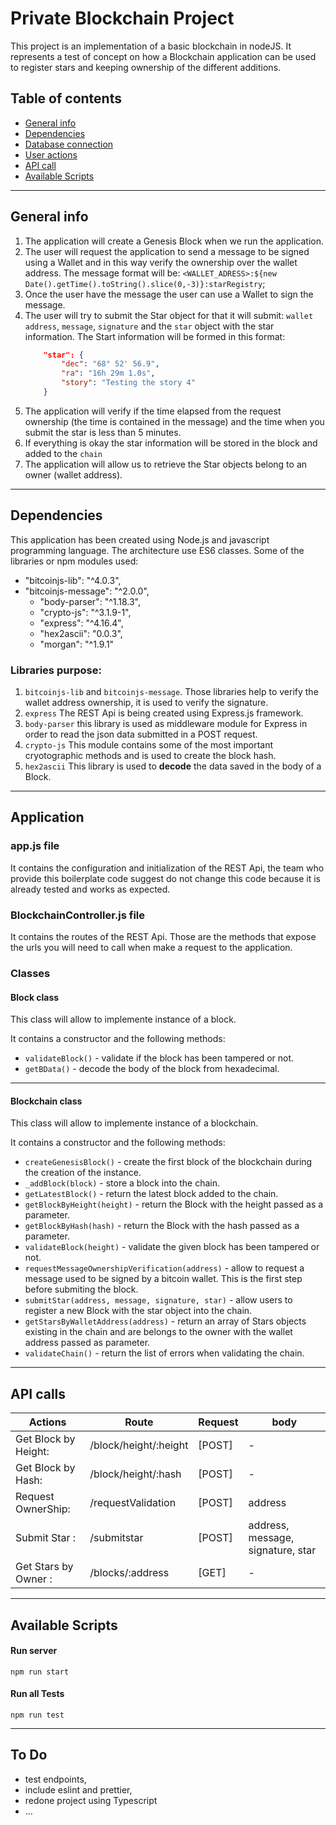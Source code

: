 # Private Blockchain Project

This project is an implementation of a basic blockchain in nodeJS. It represents a test of concept on how a Blockchain application can be used to register stars and keeping ownership of the different additions.


## Table of contents

* [General info](#general-info)
* [Dependencies](#dependencies)
* [Database connection](#database-connection)
* [User actions](#users-action)
* [API call](#api-call)
* [Available Scripts](#available-scripts)
---

## General info

1. The application will create a Genesis Block when we run the application.
2. The user will request the application to send a message to be signed using a Wallet and in this way verify the ownership over the wallet address. The message format will be: `<WALLET_ADRESS>:${new Date().getTime().toString().slice(0,-3)}:starRegistry`;
3. Once the user have the message the user can use a Wallet to sign the message.
4. The user will try to submit the Star object for that it will submit: `wallet address`, `message`, `signature` and the `star` object with the star information.
    The Start information will be formed in this format:
    ```json
        "star": {
            "dec": "68° 52' 56.9",
            "ra": "16h 29m 1.0s",
            "story": "Testing the story 4"
		}
    ```
5. The application will verify if the time elapsed from the request ownership (the time is contained in the message) and the time when you submit the star is less than 5 minutes.
6. If everything is okay the star information will be stored in the block and added to the `chain`
7. The application will allow us to retrieve the Star objects belong to an owner (wallet address).
---

## Dependencies

This application has been created using Node.js and javascript programming language. The architecture use ES6 classes.
Some of the libraries or npm modules used:
* "bitcoinjs-lib": "^4.0.3",
* "bitcoinjs-message": "^2.0.0",
    * "body-parser": "^1.18.3",
    * "crypto-js": "^3.1.9-1",
    * "express": "^4.16.4",
    * "hex2ascii": "0.0.3",
    * "morgan": "^1.9.1"

### Libraries purpose:

1. `bitcoinjs-lib` and `bitcoinjs-message`. Those libraries help to verify the wallet address ownership, it is used to verify the signature.
2. `express` The REST Api is being created using Express.js framework.
3. `body-parser` this library is used as middleware module for Express in order to read the json data submitted in a POST request.
4. `crypto-js` This module contains some of the most important cryotographic methods and is used to create the block hash.
5. `hex2ascii` This library is used to **decode** the data saved in the body of a Block.
---


## Application

### app.js file 

It contains the configuration and initialization of the REST Api, the team who provide this boilerplate code suggest do not change this code because it is already tested and works as expected.

### BlockchainController.js file 

It contains the routes of the REST Api. Those are the methods that expose the urls you will need to call when make a request to the application.

### Classes

#### Block class

This class will allow to implemente instance of a block. 

It contains a constructor and the following methods:
  - `validateBlock()` - validate if the block has been tampered or not.
  - `getBData()` - decode the body of the block from hexadecimal.
 
---

#### Blockchain class

This class will allow to implemente instance of a blockchain. 

It contains a constructor and the following methods:
  - `createGenesisBlock()` - create the first block of the blockchain during the creation of the instance.
  - `_addBlock(block)` - store a block into the chain. 
  - `getLatestBlock()` - return the latest block added to the chain.
  - `getBlockByHeight(height)` - return the Block with the height passed as a parameter.
  - `getBlockByHash(hash)` - return the Block with the hash passed as a parameter.
  - `validateBlock(height)` - validate the given block has been tampered or not.
  - `requestMessageOwnershipVerification(address)` - allow to request a message used to be signed by a bitcoin wallet. This is the first step before submiting the block.
  - `submitStar(address, message, signature, star)` - allow users to register a new Block with the star object into the chain.
  - `getStarsByWalletAddress(address)` - return an array of Stars objects existing in the chain and are belongs to the owner with the wallet address passed as parameter.
  - `validateChain()` - return the list of errors when validating the chain.

---

## API calls

|  Actions |  Route |  Request  |  body  |
| ------------- |-------------| -----| -------------  |
|  Get Block by Height:       | /block/height/:height  | [POST]  |  -  |
|  Get Block by Hash:       | /block/height/:hash  | [POST]  |  -  |
|  Request OwnerShip:        | /requestValidation | [POST]  |  address  |
|  Submit Star :  | /submitstar  | [POST]  |  address, message, signature, star  |
|  Get Stars by Owner :  | /blocks/:address |  [GET]  |  -  |

---

## Available Scripts

#### Run server
`npm run start`

#### Run all Tests
`npm run test`

---

## To Do

- test endpoints,
- include eslint and prettier,
- redone project using Typescript
- ...

